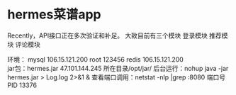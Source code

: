 ﻿# hermes菜谱app
Recently，API接口正在多次验证和补足。
大致目前有三个模块
登录模块
推荐模块
评论模块





环境：
  mysql  106.15.121.200  root  123456
  redis  106.15.121.200  
  jar包：hermes.jar  47.101.144.245  所在目录/opt/jar/   后台运行：nohup java -jar hermes.jar > Log.log 2>&1 &    查看端口调用：netstat -nlp |grep :8080  端口号PID 13376

  
